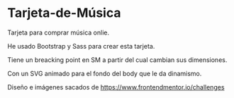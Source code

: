 # Tarjeta-de-Música
Tarjeta para comprar música onlie. 

He usado Bootstrap y Sass para crear esta tarjeta. 

Tiene un breacking point en SM a partir del cual cambian sus dimensiones. 

Con un SVG animado para el fondo del body que le da dinamismo. 

Diseño e imágenes sacados de https://www.frontendmentor.io/challenges 
